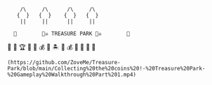         /\     /\      /\     /\    
       {  }   {  }    {  }   {  }  
        ||     ||      ||     ||    
~~~~~~~~~~~~~~~~~~~~~~~~~~~~~~~~~~~~
  🌳        🏴‍☠️ TREASURE PARK 🏴‍☠️        🌳
~~~~~~~~~~~~~~~~~~~~~~~~~~~~~~~~~~~~
   🌲         🌿       🏆       🌿         🌲
       💰    💎   🏝️   💎    💰
  🌴         🌴         🌴         🌴
~~~~~~~~~~~~~~~~~~~~~~~~~~~~~~~~~~~~
(https://github.com/ZoveMe/Treasure-Park/blob/main/Collecting%20the%20coins%20!-%20Treasure%20Park-%20Gameplay%20Walkthrough%20Part%201.mp4)
